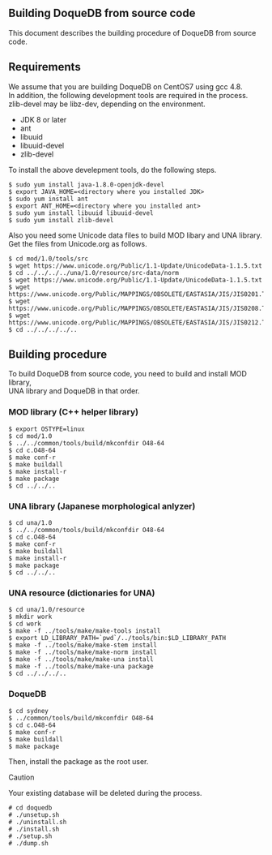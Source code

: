 ## Building DoqueDB from source code

This document describes the building procedure of DoqueDB from source code.

## Requirements

We assume that you are building DoqueDB on CentOS7 using gcc 4.8.  
In addition, the following development tools are required in the process.  
zlib-devel may be libz-dev, depending on the environment.
* JDK 8 or later
* ant
* libuuid
* libuuid-devel
* zlib-devel

To install the above develepment tools, do the following steps.
```
$ sudo yum install java-1.8.0-openjdk-devel
$ export JAVA_HOME=<directory where you installed JDK>
$ sudo yum install ant
$ export ANT_HOME=<directory where you installed ant>
$ sudo yum install libuuid libuuid-devel
$ sudo yum install zlib-devel
```
Also you need some Unicode data files to build MOD libary and UNA library.  
Get the files from Unicode.org as follows.
```
$ cd mod/1.0/tools/src
$ wget https://www.unicode.org/Public/1.1-Update/UnicodeData-1.1.5.txt
$ cd ../../../../una/1.0/resource/src-data/norm
$ wget https://www.unicode.org/Public/1.1-Update/UnicodeData-1.1.5.txt
$ wget https://www.unicode.org/Public/MAPPINGS/OBSOLETE/EASTASIA/JIS/JIS0201.TXT
$ wget https://www.unicode.org/Public/MAPPINGS/OBSOLETE/EASTASIA/JIS/JIS0208.TXT
$ wget https://www.unicode.org/Public/MAPPINGS/OBSOLETE/EASTASIA/JIS/JIS0212.TXT
$ cd ../../../../..
```

## Building procedure

To build DoqueDB from source code, you need to build and install MOD library,  
UNA library and DoqueDB in that order.

### MOD library (C++ helper library)
```
$ export OSTYPE=linux
$ cd mod/1.0
$ ../../common/tools/build/mkconfdir O48-64
$ cd c.O48-64
$ make conf-r
$ make buildall
$ make install-r
$ make package
$ cd ../../..
```

### UNA library (Japanese morphological anlyzer)
```
$ cd una/1.0
$ ../../common/tools/build/mkconfdir O48-64
$ cd c.O48-64
$ make conf-r
$ make buildall
$ make install-r
$ make package
$ cd ../../..
```

### UNA resource (dictionaries for UNA)
```
$ cd una/1.0/resource
$ mkdir work
$ cd work
$ make -f ../tools/make/make-tools install
$ export LD_LIBRARY_PATH=`pwd`/../tools/bin:$LD_LIBRARY_PATH
$ make -f ../tools/make/make-stem install
$ make -f ../tools/make/make-norm install
$ make -f ../tools/make/make-una install
$ make -f ../tools/make/make-una package
$ cd ../../../..
```

### DoqueDB
```
$ cd sydney
$ ../common/tools/build/mkconfdir O48-64
$ cd c.O48-64
$ make conf-r
$ make buildall
$ make package
```
Then, install the package as the root user.  
> [!CAUTION]
> Your existing database will be deleted during the process.
```
# cd doquedb
# ./unsetup.sh
# ./uninstall.sh
# ./install.sh
# ./setup.sh
# ./dump.sh
```
